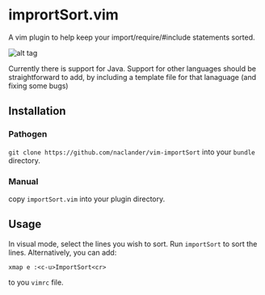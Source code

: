 # imprortSort.vim

A vim plugin to help keep your import/require/#include statements sorted.

![alt tag](http://i.imgur.com/pnmKga0.gif)

Currently there is support for Java. Support for other languages should be straightforward to add, by including a template file for that lanaguage (and fixing some bugs)

## Installation

### Pathogen
`git clone https://github.com/naclander/vim-importSort` into your `bundle` directory.

### Manual

copy `importSort.vim` into your plugin directory.

## Usage

In visual mode, select the lines you wish to sort. Run `importSort` to sort the lines.
Alternatively, you can add:
````vim
xmap e :<c-u>ImportSort<cr>
````
to you `vimrc` file.

